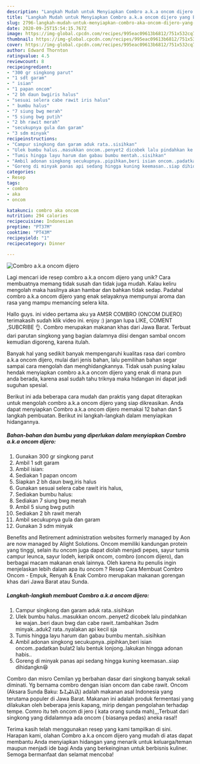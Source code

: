 ```yaml
---
description: "Langkah Mudah untuk Menyiapkan Combro a.k.a oncom dijero yang Enak"
title: "Langkah Mudah untuk Menyiapkan Combro a.k.a oncom dijero yang Enak"
slug: 2796-langkah-mudah-untuk-menyiapkan-combro-aka-oncom-dijero-yang-enak
date: 2020-09-25T15:54:15.767Z
image: https://img-global.cpcdn.com/recipes/995eac09613b6812/751x532cq70/combro-aka-oncom-dijero-foto-resep-utama.jpg
thumbnail: https://img-global.cpcdn.com/recipes/995eac09613b6812/751x532cq70/combro-aka-oncom-dijero-foto-resep-utama.jpg
cover: https://img-global.cpcdn.com/recipes/995eac09613b6812/751x532cq70/combro-aka-oncom-dijero-foto-resep-utama.jpg
author: Edward Thornton
ratingvalue: 4.5
reviewcount: 8
recipeingredient:
- "300 gr singkong parut"
- "1 sdt garam"
- " isian"
- "1 papan oncom"
- "2 bh daun bwgiris halus"
- "sesuai selera cabe rawit iris halus"
- " bumbu halus"
- "7 siung bwg merah"
- "5 siung bwg putih"
- "2 bh rawit merah"
- "secukupnya gula dan garam"
- "3 sdm minyak"
recipeinstructions:
- "Campur singkong dan garam aduk rata..sisihkan"
- "Ulek bumbu halus..masukkan oncom..penyet2 dicobek lalu pindahkan ke wajan..beri daun bwg dan cabe rawit..tambahkan 3sdm minyak..aduk2 rata..nyalakan api kecil sja"
- "Tumis hingga layu harum dan gabau bumbu mentah..sisihkan"
- "Ambil adonan singkong secukupnya..pipihkan,beri isian oncom..padatkan bulat2 lalu bentuk lonjong..lakukan hingga adonan habis.."
- "Goreng di minyak panas api sedang hingga kuning keemasan..siap dihidangkn😆"
categories:
- Resep
tags:
- combro
- aka
- oncom

katakunci: combro aka oncom 
nutrition: 294 calories
recipecuisine: Indonesian
preptime: "PT37M"
cooktime: "PT43M"
recipeyield: "1"
recipecategory: Dinner

---
```



![Combro a.k.a oncom dijero](https://img-global.cpcdn.com/recipes/995eac09613b6812/751x532cq70/combro-aka-oncom-dijero-foto-resep-utama.jpg)

Lagi mencari ide resep combro a.k.a oncom dijero yang unik? Cara membuatnya memang tidak susah dan tidak juga mudah. Kalau keliru mengolah maka hasilnya akan hambar dan bahkan tidak sedap. Padahal combro a.k.a oncom dijero yang enak selayaknya mempunyai aroma dan rasa yang mampu memancing selera kita.

Hallo guys. ini video pertama aku ya AMSR COMBRO (ONCOM DIJERO) terimakasih sudah klik video ini. enjoy :) jangan lupa LIKE, COMENT ,SUBCRIBE 👌. Combro merupakan makanan khas dari Jawa Barat. Terbuat dari parutan singkong yang bagian dalamnya diisi dengan sambal oncom kemudian digoreng, karena itulah.

Banyak hal yang sedikit banyak mempengaruhi kualitas rasa dari combro a.k.a oncom dijero, mulai dari jenis bahan, lalu pemilihan bahan segar sampai cara mengolah dan menghidangkannya. Tidak usah pusing kalau hendak menyiapkan combro a.k.a oncom dijero yang enak di mana pun anda berada, karena asal sudah tahu triknya maka hidangan ini dapat jadi suguhan spesial.


Berikut ini ada beberapa cara mudah dan praktis yang dapat diterapkan untuk mengolah combro a.k.a oncom dijero yang siap dikreasikan. Anda dapat menyiapkan Combro a.k.a oncom dijero memakai 12 bahan dan 5 langkah pembuatan. Berikut ini langkah-langkah dalam menyiapkan hidangannya.

<!--inarticleads1-->

##### Bahan-bahan dan bumbu yang diperlukan dalam menyiapkan Combro a.k.a oncom dijero:

1. Gunakan 300 gr singkong parut
1. Ambil 1 sdt garam
1. Ambil  isian:
1. Sediakan 1 papan oncom
1. Siapkan 2 bh daun bwg,iris halus
1. Gunakan sesuai selera cabe rawit iris halus,
1. Sediakan  bumbu halus:
1. Sediakan 7 siung bwg merah
1. Ambil 5 siung bwg putih
1. Sediakan 2 bh rawit merah
1. Ambil secukupnya gula dan garam
1. Gunakan 3 sdm minyak


Benefits and Retirement administration websites formerly managed by Aon are now managed by Alight Solutions. Oncom memiliki kandungan protein yang tinggi, selain itu oncom juga dapat diolah menjadi pepes, sayur tumis campur leunca, sayur lodeh, keripik oncom, combro (oncom dijero), dan berbagai macam makanan enak lainnya. Oleh karena itu penulis ingin menjelaskan lebih dalam apa itu oncom ? Resep Cara Membuat Combro Oncom - Empuk, Renyah &amp; Enak Combro merupakan makanan gorengan khas dari Jawa Barat atau Sunda. 

<!--inarticleads2-->

##### Langkah-langkah membuat Combro a.k.a oncom dijero:

1. Campur singkong dan garam aduk rata..sisihkan
1. Ulek bumbu halus..masukkan oncom..penyet2 dicobek lalu pindahkan ke wajan..beri daun bwg dan cabe rawit..tambahkan 3sdm minyak..aduk2 rata..nyalakan api kecil sja
1. Tumis hingga layu harum dan gabau bumbu mentah..sisihkan
1. Ambil adonan singkong secukupnya..pipihkan,beri isian oncom..padatkan bulat2 lalu bentuk lonjong..lakukan hingga adonan habis..
1. Goreng di minyak panas api sedang hingga kuning keemasan..siap dihidangkn😆


Combro dan misro Cemilan yg berbahan dasar dari singkong banyak sekali diminati. Yg bernama combro dengan isian oncom dan cabe rawit. Oncom (Aksara Sunda Baku: ᮇᮔ᮪ᮎᮧᮙ᮪) adalah makanan asal Indonesia yang terutama populer di Jawa Barat. Makanan ini adalah produk fermentasi yang dilakukan oleh beberapa jenis kapang, mirip dengan pengolahan terhadap tempe. Comro itu teh oncom di jero ( kata orang sunda mah),,,Terbuat dari singkong yang didalamnya ada oncom ( biasanya pedas) aneka rasa!! 

Terima kasih telah menggunakan resep yang kami tampilkan di sini. Harapan kami, olahan Combro a.k.a oncom dijero yang mudah di atas dapat membantu Anda menyiapkan hidangan yang menarik untuk keluarga/teman maupun menjadi ide bagi Anda yang berkeinginan untuk berbisnis kuliner. Semoga bermanfaat dan selamat mencoba!
